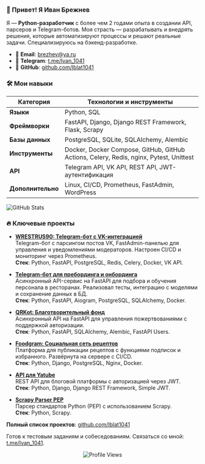 ### 👋 Привет! Я Иван Брежнев
Я — **Python-разработчик** с более чем 2 годами опыта в создании API, парсеров и Telegram-ботов. Моя страсть — разрабатывать и внедрять решения, которые автоматизируют процессы и решают реальные задачи. Специализируюсь на бэкенд-разработке.

- 📧 **Email**: [brezhev@ya.ru](mailto:brezhev@ya.ru)  
- 💬 **Telegram**: [t.me/Ivan_1041](https://t.me/Ivan_1041)  
- 💼 **GitHub**: [github.com/Iblat1041](https://github.com/Iblat1041)

### 🛠️ Мои навыки
| Категория           | Технологии и инструменты                                      |
|---------------------|-------------------------------------------------------------|
| **Языки**          | Python, SQL                                                 |
| **Фреймворки**     | FastAPI, Django, Django REST Framework, Flask, Scrapy       |
| **Базы данных**    | PostgreSQL, SQLite, SQLAlchemy, Alembic                     |
| **Инструменты**    | Docker, Docker Compose, GitHub, GitHub Actions, Celery, Redis, nginx, Pytest, Unittest |
| **API**            | Telegram API, VK API, REST API, JWT-аутентификация          |
| **Дополнительно**  | Linux, CI/CD, Prometheus, FastAdmin, WordPress              |

![GitHub Stats](https://github-readme-stats.vercel.app/api?username=Iblat1041&show_icons=true&theme=radical&hide_border=true)  

### 🔥 Ключевые проекты
- **[WRESTRUS90: Telegram-бот с VK-интеграцией](https://github.com/Iblat1041/WRESTRUS90)**  
  Telegram-бот с парсингом постов VK, FastAdmin-панелью для управления и уведомлениями модераторов. Настроен CI/CD и мониторинг через Prometheus.  
  **Стек**: Python, FastAPI, PostgreSQL, Redis, Celery, Docker, VK API.

- **[Telegram-бот для пребординга и онбординга](https://github.com/Iblat1041/TG_preboarding_onboarding_restaurant)**  
  Асинхронный API-сервис на FastAPI для подбора и обучения персонала в ресторанах. Реализовал тесты, интеграцию с моделями и сохранение данных в БД.  
  **Стек**: Python, FastAPI, Aiogram, PostgreSQL, SQLAlchemy, Docker.

- **[QRKot: Благотворительный фонд](https://github.com/Iblat1041/cat_charity_fund)**  
  Асинхронный API на FastAPI для управления пожертвованиями с поддержкой авторизации.  
  **Стек**: Python, FastAPI, SQLAlchemy, Alembic, FastAPI Users.

- **[Foodgram: Социальная сеть рецептов](https://github.com/Iblat1041/foodgram)**  
  Платформа для публикации рецептов с функциями подписок и избранного. Развёрнута на сервере с CI/CD.  
  **Стек**: Python, Django, PostgreSQL, Nginx, Docker.

- **[API для Yatube](https://github.com/Iblat1041/api_final_yatube)**  
  REST API для блоговой платформы с авторизацией через JWT.  
  **Стек**: Python, Django, Django REST Framework, Simple JWT.

- **[Scrapy Parser PEP](https://github.com/Iblat1041/scrapy_parser_pep)**  
  Парсер стандартов Python (PEP) с использованием Scrapy.  
  **Стек**: Python, Scrapy.

**Полный список проектов**: [github.com/Iblat1041](https://github.com/Iblat1041)

Готов к тестовым заданиям и собеседованиям. Связаться со мной: [t.me/Ivan_1041](https://t.me/Ivan_1041).

<div align="center">
  <img src="https://komarev.com/ghpvc/?username=Iblat1041&label=Profile%20views&color=0e75b6&style=flat" alt="Profile Views" />
</div>
